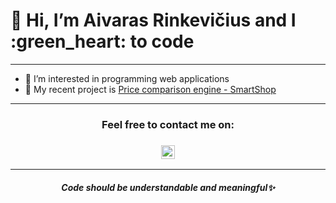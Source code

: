 <h1>
  👋 Hi, I’m Aivaras Rinkevičius and I :green_heart: to code
</h1>
<hr>

- 👀 I’m interested in programming web applications
- 🔭 My recent project is [Price comparison engine - SmartShop](https://github.com/JuozasVainauskas/PCE_Web)

<hr>

<h3 align="center">
  Feel free to contact me on:
</h3>

<h3 align="center">
  <a target="_blank" href="mailto:aivarasr123@gmail.com">
     <img align="center" alt="Gmail" width="22px" src="https://upload.wikimedia.org/wikipedia/commons/7/7e/Gmail_icon_%282020%29.svg" />
  </a>
</h3>

<hr>

<h5 align="center">
  Code should be understandable and meaningful✨
<h5>
<!---
AivarasRinkevicius/AivarasRinkevicius is a ✨ special ✨ repository because its `README.md` (this file) appears on your GitHub profile.
You can click the Preview link to take a look at your changes.
--->
